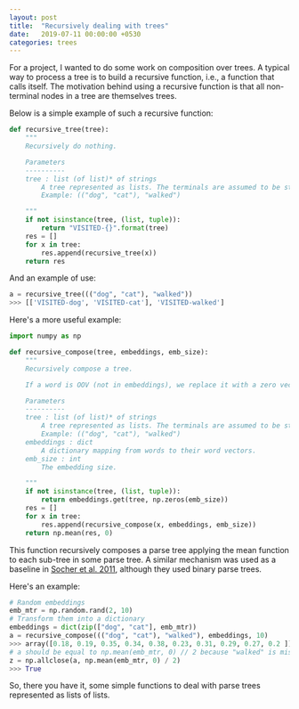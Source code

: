 ```yaml
---
layout: post
title:  "Recursively dealing with trees"
date:   2019-07-11 00:00:00 +0530
categories: trees
---
```

For a project, I wanted to do some work on composition over trees.
A typical way to process a tree is to build a recursive function, i.e., a function that calls itself.
The motivation behind using a recursive function is that all non-terminal nodes in a tree are themselves trees.

Below is a simple example of such a recursive function:

```python
def recursive_tree(tree):
    """
    Recursively do nothing.

    Parameters
    ----------
    tree : list (of list)* of strings
        A tree represented as lists. The terminals are assumed to be strings.
        Example: (("dog", "cat"), "walked")

    """
    if not isinstance(tree, (list, tuple)):
        return "VISITED-{}".format(tree)
    res = []
    for x in tree:
        res.append(recursive_tree(x))
    return res
```

And an example of use:
```python
a = recursive_tree((("dog", "cat"), "walked"))
>>> [['VISITED-dog', 'VISITED-cat'], 'VISITED-walked']
```

Here's a more useful example:

```python
import numpy as np

def recursive_compose(tree, embeddings, emb_size):
    """
    Recursively compose a tree.

    If a word is OOV (not in embeddings), we replace it with a zero vector.

    Parameters
    ----------
    tree : list (of list)* of strings
        A tree represented as lists. The terminals are assumed to be strings.
        Example: (("dog", "cat"), "walked")
    embeddings : dict
        A dictionary mapping from words to their word vectors.
    emb_size : int
        The embedding size.

    """
    if not isinstance(tree, (list, tuple)):
        return embeddings.get(tree, np.zeros(emb_size))
    res = []
    for x in tree:
        res.append(recursive_compose(x, embeddings, emb_size))
    return np.mean(res, 0)
```

This function recursively composes a parse tree applying the mean function to each sub-tree in some parse tree.
A similar mechanism was used as a baseline in [Socher et al. 2011](http://papers.nips.cc/paper/4204-dynamic-pooling-and-unfolding-recursive-autoencoders-for-paraphrase-detection.pdf), although they used binary parse trees.

Here's an example:
```python
# Random embeddings
emb_mtr = np.random.rand(2, 10)
# Transform them into a dictionary
embeddings = dict(zip(["dog", "cat"], emb_mtr))
a = recursive_compose((("dog", "cat"), "walked"), embeddings, 10)
>>> array([0.18, 0.19, 0.35, 0.34, 0.38, 0.23, 0.31, 0.29, 0.27, 0.2 ])
# a should be equal to np.mean(emb_mtr, 0) // 2 because "walked" is missing.
z = np.allclose(a, np.mean(emb_mtr, 0) / 2)
>>> True
```

So, there you have it, some simple functions to deal with parse trees represented as lists of lists.
